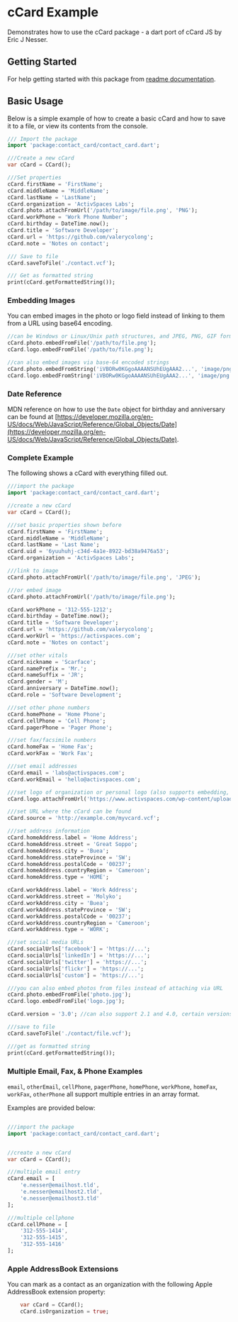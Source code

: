 # cCard Example

Demonstrates how to use the cCard package - a dart port of cCard JS by Eric J Nesser.

## Getting Started

For help getting started with this package from [readme documentation](https://pub.dev/packages/vcard).

## Basic Usage

Below is a simple example of how to create a basic cCard and how to save it to a file, or view its contents from the console.

``` dart
/// Import the package
import 'package:contact_card/contact_card.dart';

///Create a new cCard
var cCard = CCard();

///Set properties
cCard.firstName = 'FirstName';
cCard.middleName = 'MiddleName';
cCard.lastName = 'LastName';
cCard.organization = 'ActivSpaces Labs';
cCard.photo.attachFromUrl('/path/to/image/file.png', 'PNG');
cCard.workPhone = 'Work Phone Number';
cCard.birthday = DateTime.now();
cCard.title = 'Software Developer';
cCard.url = 'https://github.com/valerycolong';
cCard.note = 'Notes on contact';

/// Save to file
cCard.saveToFile('./contact.vcf');

/// Get as formatted string
print(cCard.getFormattedString());

```

### Embedding Images

You can embed images in the photo or logo field instead of linking to them from a URL using base64 encoding.

```dart
//can be Windows or Linux/Unix path structures, and JPEG, PNG, GIF formats
cCard.photo.embedFromFile('/path/to/file.png');
cCard.logo.embedFromFile('/path/to/file.png');
```

```dart
//can also embed images via base-64 encoded strings
cCard.photo.embedFromString('iVBORw0KGgoAAAANSUhEUgAAA2...', 'image/png');
cCard.logo.embedFromString('iVBORw0KGgoAAAANSUhEUgAAA2...', 'image/png');
```

### Date Reference

MDN reference on how to use the `Date` object for birthday and anniversary can be found at [https://developer.mozilla.org/en-US/docs/Web/JavaScript/Reference/Global_Objects/Date](https://developer.mozilla.org/en-US/docs/Web/JavaScript/Reference/Global_Objects/Date).

### Complete Example

The following shows a cCard with everything filled out.

```dart
///import the package
import 'package:contact_card/contact_card.dart';

//create a new cCard
var cCard = CCard();

///set basic properties shown before
cCard.firstName = 'FirstName';
cCard.middleName = 'MiddleName';
cCard.lastName = 'Last Name';
cCard.uid = '6yuuhuhj-c34d-4a1e-8922-bd38a9476a53';
cCard.organization = 'ActivSpaces Labs';

///link to image
cCard.photo.attachFromUrl('/path/to/image/file.png', 'JPEG');

///or embed image
cCard.photo.attachFromUrl('/path/to/image/file.png');

cCard.workPhone = '312-555-1212';
cCard.birthday = DateTime.now();
cCard.title = 'Software Developer';
cCard.url = 'https://github.com/valerycolong';
cCard.workUrl = 'https://activspaces.com';
cCard.note = 'Notes on contact';

///set other vitals
cCard.nickname = 'Scarface';
cCard.namePrefix = 'Mr.';
cCard.nameSuffix = 'JR';
cCard.gender = 'M';
cCard.anniversary = DateTime.now();
cCard.role = 'Software Development';

///set other phone numbers
cCard.homePhone = 'Home Phone';
cCard.cellPhone = 'Cell Phone';
cCard.pagerPhone = 'Pager Phone';

///set fax/facsimile numbers
cCard.homeFax = 'Home Fax';
cCard.workFax = 'Work Fax';

///set email addresses
cCard.email = 'labs@activspaces.com';
cCard.workEmail = 'hello@activspaces.com';

///set logo of organization or personal logo (also supports embedding, see above)
cCard.logo.attachFromUrl('https://www.activspaces.com/wp-content/uploads/2019/01/ActivSpaces-Logo_Dark.png', 'PNG');

///set URL where the cCard can be found
cCard.source = 'http://example.com/myvcard.vcf';

///set address information
cCard.homeAddress.label = 'Home Address';
cCard.homeAddress.street = 'Great Soppo';
cCard.homeAddress.city = 'Buea';
cCard.homeAddress.stateProvince = 'SW';
cCard.homeAddress.postalCode = '00237';
cCard.homeAddress.countryRegion = 'Cameroon';
cCard.homeAddress.type = 'HOME';

cCard.workAddress.label = 'Work Address';
cCard.workAddress.street = 'Molyko';
cCard.workAddress.city = 'Buea';
cCard.workAddress.stateProvince = 'SW';
cCard.workAddress.postalCode = '00237';
cCard.workAddress.countryRegion = 'Cameroon';
cCard.workAddress.type = 'WORK';

///set social media URLs
cCard.socialUrls['facebook'] = 'https://...';
cCard.socialUrls['linkedIn'] = 'https://...';
cCard.socialUrls['twitter'] = 'https://...';
cCard.socialUrls['flickr'] = 'https://...';
cCard.socialUrls['custom'] = 'https://...';

///you can also embed photos from files instead of attaching via URL
cCard.photo.embedFromFile('photo.jpg');
cCard.logo.embedFromFile('logo.jpg');

cCard.version = '3.0'; //can also support 2.1 and 4.0, certain versions only support certain fields

///save to file
cCard.saveToFile('./contact/file.vcf');

///get as formatted string
print(cCard.getFormattedString());
```

### Multiple Email, Fax, & Phone Examples

`email`, `otherEmail`, `cellPhone`, `pagerPhone`, `homePhone`, `workPhone`, `homeFax`, `workFax`, `otherPhone` all support multiple entries in an array format.

Examples are provided below:

```dart

///import the package
import 'package:contact_card/contact_card.dart';


//create a new cCard
var cCard = CCard();

///multiple email entry
cCard.email = [
    'e.nesser@emailhost.tld',
    'e.nesser@emailhost2.tld',
    'e.nesser@emailhost3.tld'
];

///multiple cellphone
cCard.cellPhone = [
    '312-555-1414',
    '312-555-1415',
    '312-555-1416'
];

```

### Apple AddressBook Extensions

You can mark as a contact as an organization with the following Apple AddressBook extension property:

```dart
    var cCard = CCard();
    cCard.isOrganization = true;
```